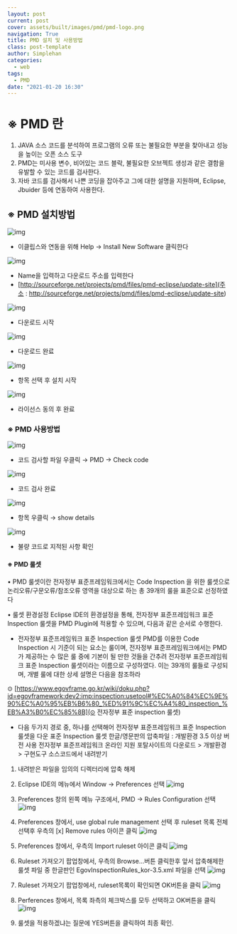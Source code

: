 ```yaml
---
layout: post
current: post
cover: assets/built/images/pmd/pmd-logo.png
navigation: True
title: PMD 설치 및 사용방법
class: post-template
author: Simplehan
categories:
  - web
tags:
  - PMD
date: "2021-01-20 16:30"
---
```


# ※	PMD 란

1.	JAVA 소스 코드를 분석하여 프로그램의 오류 또는 불필요한 부분을 찾아내고 성능을 높이는 오픈 소스 도구
2.	PMD는 미사용 변수, 비어있는 코드 블락, 불필요한 오브젝트 생성과 같은 결함을 유발할 수 있는 코드를 검사한다.
3.	자바 코드를 검사해서 나쁜 코딩을 잡아주고 그에 대한 설명을 지원하며, Eclipse, Jbuider 등에 연동하여 사용한다.


## ※ PMD 설치방법


![img](\assets\built\images\pmd\pmd01.png)
 - 이클립스와 연동을 위해 Help → Install New Software 클릭한다




![img](\assets\built\images\pmd\pmd02.png)
 - Name을 입력하고 다운로드 주소를 입력한다
 - [http://sourceforge.net/projects/pmd/files/pmd-eclipse/update-site](주소 : http://sourceforge.net/projects/pmd/files/pmd-eclipse/update-site)




![img](\assets\built\images\pmd\pmd03.png)
 - 다운로드 시작




![img](\assets\built\images\pmd\pmd04.png)
 - 다운로드 완료




![img](\assets\built\images\pmd\pmd05.png)
 - 항목 선택 후 설치 시작




![img](\assets\built\images\pmd\pmd06.png)
 - 라이선스 동의 후 완료





### ※ PMD 사용방법


![img](\assets\built\images\pmd\pmd07.png)
 - 코드 검사할 파일 우클릭 → PMD → Check code




![img](\assets\built\images\pmd\pmd08.png)
 - 코드 검사 완료




![img](\assets\built\images\pmd\pmd09.png)
 - 항목 우클릭 → show details




![img](\assets\built\images\pmd\pmd10.png)
 - 불량 코드로 지적된 사항 확인




#### ※ PMD 룰셋
 
• PMD 룰셋이란
전자정부 표준프레임워크에서는 Code Inspection 을 위한 룰셋으로 논리오류/구문오류/참조오류 영역을 대상으로 하는 총 39개의 룰을 표준으로 선정하였다




• 룰셋 환경설정
Eclipse IDE의 환경설정을 통해, 전자정부 표준프레임워크 표준 Inspection 룰셋을 PMD Plugin에 적용할 수 있으며, 다음과 같은 순서로 수행한다.

  - 전자정부 표준프레임워크 표준 Inspection 룰셋
  PMD를 이용한 Code Inspection 시 기준이 되는 요소는 룰이며, 전자정부 표준프레임워크에서는 PMD가 제공하는 수 많은 룰 중에 기본이 될 만한 것들을 간추려 전자정부 표준프레임워크 표준 Inspection 룰셋이라는 이름으로 구성하였다. 이는 39개의 룰들로 구성되며, 개별 룰에 대한 상세 설명은 다음을 참조하라 
  
   ⊙ [https://www.egovframe.go.kr/wiki/doku.php?id=egovframework:dev2:imp:inspection:usetool#%EC%A0%84%EC%9E%90%EC%A0%95%EB%B6%80_%ED%91%9C%EC%A4%80_inspection_%EB%A3%B0%EC%85%8B](⊙ 전자정부 표준 inspection 룰셋)

  - 다음 두가지 경로 중, 하나를 선택해어 전자정부 표준프레임워크 표준 Inspection 룰셋을 다운
  표준 Inspection 룰셋 한글/영문판의 압축파일 : 개발환경 3.5 이상 버전 사용
  전자정부 표준프레임워크 온라인 지원 포탈사이트의 다운로드 > 개발환경 > 구현도구 소스코드에서 내려받기


  1. 내려받은 파일을 임의의 디렉터리에 압축 해제

  2. Eclipse IDE의 메뉴에서 Window → Preferences 선택
  ![img](\assets\built\images\pmd\pmd11.png)

  3. Preferences 창의 왼쪽 메뉴 구조에서, PMD → Rules Configuration 선택
  ![img](\assets\built\images\pmd\pmd12.png)

  4.	Preferences 창에서, use global rule management 선택 후 ruleset 목록 전체선택후 우측의 [x] Remove rules 아이콘 클릭
  ![img](\assets\built\images\pmd\pmd13.png)

  5.	Preferences 창에서, 우측의 Import ruleset 아이콘 클릭
  ![img](\assets\built\images\pmd\pmd14.png)

  6.	Ruleset 가져오기 팝업창에서, 우측의 Browse…버튼 클릭한후 앞서 압축해제한 룰셋 파일 중 한글판인 EgovInspectionRules_kor-3.5.xml 파일을 선택
  ![img](\assets\built\images\pmd\pmd15.png)

  7.	Ruleset 가져오기 팝업창에서, ruleset목록이 확인되면 OK버튼을 클릭
  ![img](\assets\built\images\pmd\pmd16.png)

  8.	Perferences 창에서, 목록 좌측의 체크박스를 모두 선택하고 OK버튼을 클릭
  ![img](\assets\built\images\pmd\pmd17.png)

  9.	룰셋을 적용하겠냐는 질문에 YES버튼을 클릭하여 최종 확인.